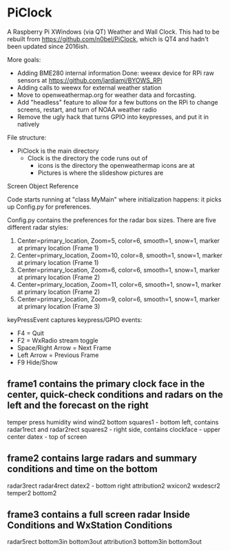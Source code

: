 # PiClock

A Raspberry Pi XWindows (via QT) Weather and Wall Clock. This had to be rebuilt from https://github.com/n0bel/PiClock, which is QT4 and hadn't been updated since 2016ish.

More goals:
- Adding BME280 internal information Done: weewx device for RPi raw sensors at https://github.com/jardiamj/BYOWS_RPi
- Adding calls to weewx for external weather station
- Move to openweathermap.org for weather data and forcasting.
- Add "headless" feature to allow for a few buttons on the RPi to change screens, restart, and turn of NOAA weather radio
- Remove the ugly hack that turns GPIO into keypresses, and put it in natively

File structure:
- PiClock is the main directory
  - Clock is the directory the code runs out of
    - icons is the directory the openweathermap icons are at
    - Pictures is where the slideshow pictures are  

Screen Object Reference

Code starts running at "class MyMain" where initialization happens: it picks up Config.py for preferences.

Config.py contains the preferences for the radar box sizes. There are five different radar styles:
1. Center=primary_location, Zoom=5, color=6, smooth=1, snow=1, marker at primary location (Frame 1)
2. Center=primary_location, Zoom=10, color=8, smooth=1, snow=1, marker at primary location (Frame 1)
3. Center=primary_location, Zoom=6, color=6, smooth=1, snow=1, marker at primary location (Frame 2)
4. Center=primary_location, Zoom=11, color=6, smooth=1, snow=1, marker at primary location (Frame 2)
5. Center=primary_location, Zoom=9, color=6, smooth=1, snow=1, marker at primary location (Frame 3)

keyPressEvent captures keypress/GPIO events:
- F4 = Quit
- F2 = WxRadio stream toggle
- Space/Right Arrow = Next Frame
- Left Arrow = Previous Frame
- F9 Hide/Show

## frame1 contains the primary clock face in the center, quick-check conditions and radars on the left and the forecast on the right
temper
press
humidity
wind
wind2
bottom
squares1 - bottom left, contains radar1rect and radar2rect
squares2 - right side, contains 
clockface - upper center
datex - top of screen

## frame2 contains large radars and summary conditions and time on the bottom
radar3rect
radar4rect
datex2 - bottom right
attribution2
wxicon2
wxdescr2
temper2
bottom2

## frame3 contains a full screen radar Inside Conditions and WxStation Conditions
radar5rect
bottom3in
bottom3out
attribution3
bottom3in
bottom3out
